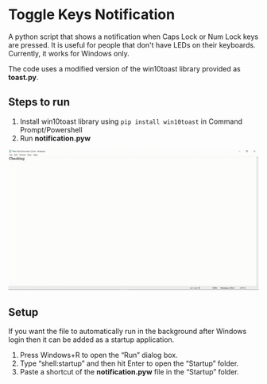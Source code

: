 # Toggle Keys Notification
A python script that shows a notification when Caps Lock or Num Lock keys are pressed. It is useful for people that don't have LEDs on their keyboards. Currently, it works for Windows only.

The code uses a modified version of the win10toast library provided as **toast.py**.    
## Steps to run
1. Install win10toast library using ```pip install win10toast``` in Command Prompt/Powershell  
2. Run **notification.pyw**  

<p align = "center">
  <img text = "Toggle Key Notification Demo" src = "/Toggle Key Notification.gif"/>
</p>  

## Setup  
If you want the file to automatically run in the background after Windows login then it can be added as a startup application.  
  1. Press Windows+R to open the “Run” dialog box.  
  2. Type “shell:startup” and then hit Enter to open the “Startup” folder.  
  3. Paste a shortcut of the **notification.pyw** file in the “Startup” folder.   
